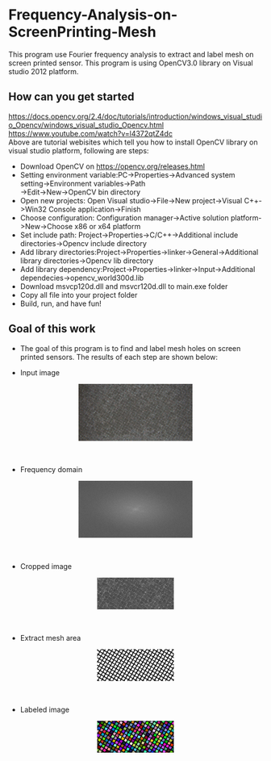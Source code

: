# Frequency-Analysis-on-ScreenPrinting-Mesh
This program use Fourier frequency analysis to extract and label mesh on screen printed sensor. This program is using OpenCV3.0 library on Visual studio 2012 platform.


## How can you get started
https://docs.opencv.org/2.4/doc/tutorials/introduction/windows_visual_studio_Opencv/windows_visual_studio_Opencv.html<br />
https://www.youtube.com/watch?v=l4372qtZ4dc<br />
Above are tutorial webisites which tell you how to install OpenCV library on visual studio platform, following are steps:<br />
* Download OpenCV on https://opencv.org/releases.html<br />
* Setting environment variable:PC->Properties->Advanced system setting->Environment variables->Path<br />
->Edit->New->OpenCV bin directory<br />
* Open new projects: Open Visual studio->File->New project->Visual C++->Win32 Console application->Finish<br />
* Choose configuration: Configuration manager->Active solution platform->New->Choose x86 or x64 platform <br />
* Set include path: Project->Properties->C/C++->Additional include directories->Opencv include directory<br />
* Add library directories:Project->Properties->linker->General->Additional library directories->Opencv lib directory<br />
* Add library dependency:Project->Properties->linker->Input->Additional dependecies->opencv_world300d.lib<br />
* Download msvcp120d.dll and msvcr120d.dll to main.exe folder <br />
* Copy all file into your project folder<br />
* Build, run, and have fun! <br />

## Goal of this work
* The goal of this program is to find and label mesh holes on screen printed sensors. The results of each step are shown below: 

* Input image
<p align="center"><img src="/image/screenPrinting.png" height="45%" width="45%"></p><br />

* Frequency domain
<p align="center"><img src="/image/fequencyDomain.jpg" height="45%" width="45%"></p><br />

* Cropped image
<p align="center"><img src="/image/croppedImage.png" height="30%" width="30%"></p><br />

* Extract mesh area
<p align="center"><img src="/image/detectedMesh.png" height="30%" width="30%"></p><br />

* Labeled image
<p align="center"><img src="/image/labeledImage.png" height="30%" width="30%"></p>
